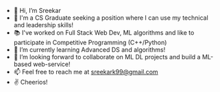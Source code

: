 - 👋 Hi, I’m Sreekar
- 👀 I'm a CS Graduate seeking a position where I can use my technical
and leadership skills!
- 📚 I've worked on Full Stack Web Dev, ML algorithms and like to participate in Competitive Programming (C++/Python)
- 🌱 I’m currently learning Advanced DS and algorithms!
- 💞️ I’m looking forward to collaborate on ML DL projects and build a ML-based web-service!
- 📫 Feel free to reach me at sreekark99@gmail.com
- ✌️ Cheerios!

<!---
sreekark99/sreekark99 is a ✨ special ✨ repository because its `README.md` (this file) appears on your GitHub profile.
You can click the Preview link to take a look at your changes.
--->
